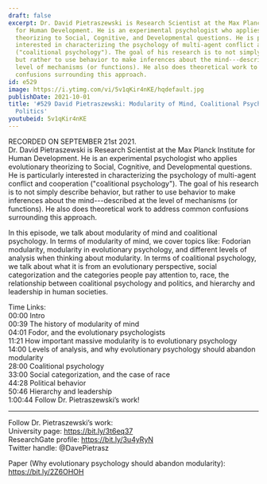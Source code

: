 ```yaml
---
draft: false
excerpt: Dr. David Pietraszewski is Research Scientist at the Max Planck Institute
  for Human Development. He is an experimental psychologist who applies evolutionary
  theorizing to Social, Cognitive, and Developmental questions. He is particularly
  interested in characterizing the psychology of multi-agent conflict and cooperation
  ("coalitional psychology"). The goal of his research is to not simply describe behavior,
  but rather to use behavior to make inferences about the mind---described at the
  level of mechanisms (or functions). He also does theoretical work to address common
  confusions surrounding this approach.
id: e529
image: https://i.ytimg.com/vi/5v1qKir4nKE/hqdefault.jpg
publishDate: 2021-10-01
title: '#529 David Pietraszewski: Modularity of Mind, Coalitional Psychology, and
  Politics'
youtubeid: 5v1qKir4nKE
---
```

RECORDED ON SEPTEMBER 21st 2021.  
Dr. David Pietraszewski is Research Scientist at the Max Planck Institute for Human Development. He is an experimental psychologist who applies evolutionary theorizing to Social, Cognitive, and Developmental questions. He is particularly interested in characterizing the psychology of multi-agent conflict and cooperation ("coalitional psychology"). The goal of his research is to not simply describe behavior, but rather to use behavior to make inferences about the mind---described at the level of mechanisms (or functions). He also does theoretical work to address common confusions surrounding this approach.

In this episode, we talk about modularity of mind and coalitional psychology. In terms of modularity of mind, we cover topics like: Fodorian modularity, modularity in evolutionary psychology, and different levels of analysis when thinking about modularity. In terms of coalitional psychology, we talk about what it is from an evolutionary perspective, social categorization and the categories people pay attention to, race, the relationship between coalitional psychology and politics, and hierarchy and leadership in human societies.

Time Links:  
00:00 Intro  
00:39  The history of modularity of mind  
04:01  Fodor, and the evolutionary psychologists  
11:21  How important massive modularity is to evolutionary psychology  
14:00  Levels of analysis, and why evolutionary psychology should abandon modularity  
28:00  Coalitional psychology  
33:00  Social categorization, and the case of race  
44:28  Political behavior  
50:46  Hierarchy and leadership  
1:00:44  Follow Dr. Pietraszewski’s work!

---

Follow Dr. Pietraszewski’s work:  
University page: https://bit.ly/3t6eq37  
ResearchGate profile: https://bit.ly/3u4yRyN  
Twitter handle: @DavePietrasz

Paper (Why evolutionary psychology should abandon modularity): https://bit.ly/2Z6OHOH
